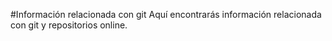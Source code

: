 #Información relacionada con git
Aquí encontrarás información relacionada con git y repositorios online.
